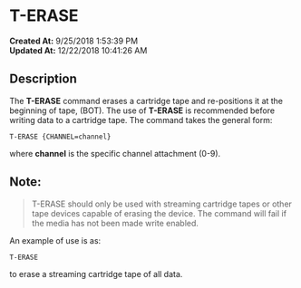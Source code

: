 # T-ERASE

**Created At:** 9/25/2018 1:53:39 PM  
**Updated At:** 12/22/2018 10:41:26 AM  


## Description

The **T-ERASE** command erases a cartridge tape and re-positions it at the beginning of tape, (BOT). The use of **T-ERASE** is recommended before writing data to a cartridge tape. The command takes the general form:

```
T-ERASE {CHANNEL=channel}
```

where **channel** is the specific channel attachment (0-9).



## Note: 


> T-ERASE should only be used with streaming cartridge tapes or other tape devices capable of erasing the device. The command will fail if the media has not been made write enabled.




An example of use is as:

```
T-ERASE
```

to erase a streaming cartridge tape of all data.
